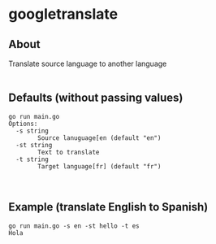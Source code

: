 # googletranslate

## About

Translate source language to another language
<br /><br />
## Defaults (without passing values)

```
go run main.go 
Options:
  -s string
        Source lanuguage[en (default "en")
  -st string
        Text to translate
  -t string
        Target language[fr] (default "fr")
```
<br />

## Example (translate English to Spanish)
```
go run main.go -s en -st hello -t es
Hola
```

